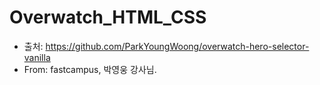 # Overwatch_HTML_CSS










































* 출처: https://github.com/ParkYoungWoong/overwatch-hero-selector-vanilla
* From: fastcampus, 박영웅 강사님. 
